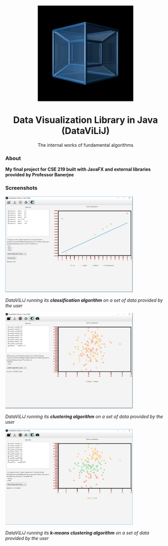 <p align="center"> <img width="300" height="300" src="/images/logo.png"> </p>

<h1 style="text-align:center"> Data Visualization Library in Java (DataViLiJ) </h1>

<p align="center"> The internal works of fundamental algorithms

### About
**My final project for CSE 219 built with JavaFX and external libraries provided by Professor Banerjee**

### Screenshots
<p align="left"> <img width="400" height="300" src="/images/classification.png"> </p>

*DataViLiJ running its **classification algorithm** on a set of data provided by the user*

<p align="left"> <img width="400" height="300" src="/images/clusterer.png"> </p>

*DataViLiJ running its **clustering algorithm** on a set of data provided by the user*

<p align="left"> <img width="400" height="300" src="/images/kmeans.png"> </p>

*DataViLiJ running its **k-means clustering algorithm** on a set of data provided by the user*
